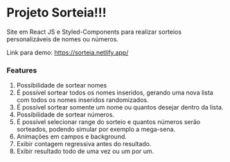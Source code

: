 
# Projeto Sorteia!!!
Site em React JS e Styled-Components para realizar sorteios personalizáveis de nomes ou números.

Link para demo:
https://sorteia.netlify.app/

### Features
1. Possibilidade de sortear nomes
2. É possível sortear todos os nomes inseridos, gerando uma nova lista com todos os nomes inseridos randomizados.
3. É possível sortear somente um nome ou quantos desejar dentro da lista.
4. Possibilidade de sortear números.
5. É possível selecionar range do sorteio e quantos números serão sorteados, podendo simular por exemplo a mega-sena.
6. Animações em campos e background.
7. Exibir contagem regressiva antes do resultado.
8. Exibir resultado todo de uma vez ou um por um.
